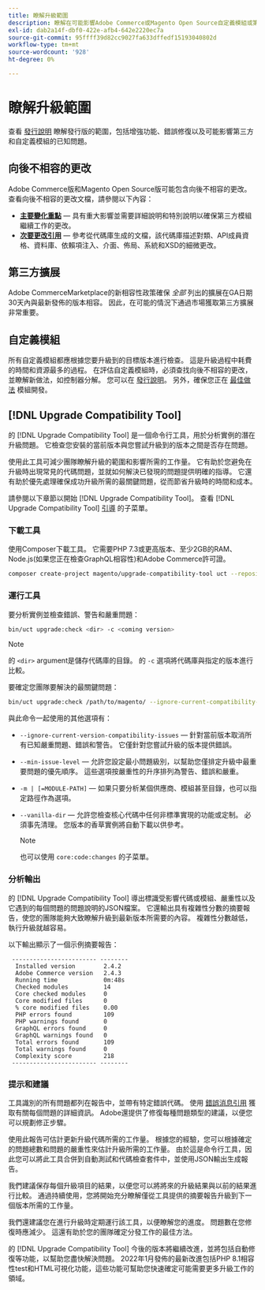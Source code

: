 ```yaml
---
title: 瞭解升級範圍
description: 瞭解在可能影響Adobe Commerce或Magento Open Source自定義模組或第三方擴展的發行版中反向不相容的更改。
exl-id: dab2a14f-dbf0-422e-afb4-642e2220ec7a
source-git-commit: 95ffff39d82cc9027fa633dffedf15193040802d
workflow-type: tm+mt
source-wordcount: '928'
ht-degree: 0%

---
```


# 瞭解升級範圍

查看 [發行說明](https://devdocs.magento.com/guides/v2.4/release-notes/bk-release-notes.html) 瞭解發行版的範圍，包括增強功能、錯誤修復以及可能影響第三方和自定義模組的已知問題。

## 向後不相容的更改

Adobe Commerce版和Magento Open Source版可能包含向後不相容的更改。 查看向後不相容的更改文檔，請參閱以下內容：

- **[主要變化重點](https://devdocs.magento.com/guides/v2.4/release-notes/backward-incompatible-changes/index.html)** — 具有重大影響並需要詳細說明和特別說明以確保第三方模組繼續工作的更改。
- **[次要更改引用](https://devdocs.magento.com/guides/v2.4/release-notes/backward-incompatible-changes/reference.html)** — 參考從代碼庫生成的文檔，該代碼庫描述對類、API成員資格、資料庫、依賴項注入、介面、佈局、系統和XSD的細微更改。

## 第三方擴展

Adobe CommerceMarketplace的新相容性政策確保 _全部_ 列出的擴展在GA日期30天內與最新發佈的版本相容。 因此，在可能的情況下通過市場獲取第三方擴展非常重要。

## 自定義模組

所有自定義模組都應根據您要升級到的目標版本進行檢查。 這是升級過程中耗費的時間和資源最多的過程。 在評估自定義模組時，必須查找向後不相容的更改，並瞭解新做法，如控制器分解。 您可以在 [發行說明](https://devdocs.magento.com/guides/v2.4/release-notes/bk-release-notes.html)。 另外，確保您正在 [最佳做法](https://developer.adobe.com/commerce/php/best-practices/extensions/) 模組開發。

## [!DNL Upgrade Compatibility Tool]

的 [!DNL Upgrade Compatibility Tool] 是一個命令行工具，用於分析實例的潛在升級問題。 它檢查您安裝的當前版本與您嘗試升級到的版本之間是否存在問題。

使用此工具可減少團隊瞭解升級的範圍和影響所需的工作量。 它有助於您避免在升級時出現常見的代碼問題，並就如何解決已發現的問題提供明確的指導。 它還有助於優先處理確保成功升級所需的最關鍵問題，從而節省升級時的時間和成本。

請參閱以下章節以開始 [!DNL Upgrade Compatibility Tool]。 查看 [!DNL Upgrade Compatibility Tool] [引導](../upgrade-compatibility-tool/overview.md) 的子菜單。

### 下載工具

使用Composer下載工具。 它需要PHP 7.3或更高版本、至少2GB的RAM、Node.js(如果您正在檢查GraphQL相容性)和Adobe Commerce許可證。

```bash
composer create-project magento/upgrade-compatibility-tool uct --repository https://repo.magento.com
```

### 運行工具

要分析實例並檢查錯誤、警告和嚴重問題：

```bash
bin/uct upgrade:check <dir> -c <coming version> 
```

>[!NOTE]
>
> 的 `<dir>` argument是儲存代碼庫的目錄。 的 `-c` 選項將代碼庫與指定的版本進行比較。

要確定您團隊要解決的最關鍵問題：

```bash
bin/uct upgrade:check /path/to/magento/ --ignore-current-compatibility-issues –min-issue-level critical --vanilla-dir /path/to/vanilla/code/ /path/to/magento/app/code/Vendor/
```

與此命令一起使用的其他選項有：

- `--ignore-current-version-compatibility-issues` — 針對當前版本取消所有已知嚴重問題、錯誤和警告。 它僅針對您嘗試升級的版本提供錯誤。

- `--min-issue-level` — 允許您設定最小問題級別，以幫助您僅排定升級中最重要問題的優先順序。 這些選項按嚴重性的升序排列為警告、錯誤和嚴重。

- `-m | [=MODULE-PATH]` — 如果只要分析某個供應商、模組甚至目錄，也可以指定路徑作為選項。

- `--vanilla-dir` — 允許您檢查核心代碼中任何非標準實現的功能或定制。 必須事先清理。 您版本的香草實例將自動下載以供參考。

   >[!NOTE]
   >
   > 也可以使用 `core:code:changes` 的子菜單。

### 分析輸出

的 [!DNL Upgrade Compatibility Tool] 導出標識受影響代碼或模組、嚴重性以及它遇到的每個問題的問題說明的JSON檔案。 它還輸出具有複雜性分數的摘要報告，使您的團隊能夠大致瞭解升級到最新版本所需要的內容。 複雜性分數越低，執行升級就越容易。

以下輸出顯示了一個示例摘要報告：

```console
 ------------------------ --------
  Installed version        2.4.2
  Adobe Commerce version   2.4.3
  Running time             0m:48s
  Checked modules          14
  Core checked modules     0
  Core modified files      0
  % core modified files    0.00
  PHP errors found         109
  PHP warnings found       0
  GraphQL errors found     0
  GraphQL warnings found   0
  Total errors found       109
  Total warnings found     0
  Complexity score         218
 ------------------------ --------
```

### 提示和建議

工具識別的所有問題都列在報告中，並帶有特定錯誤代碼。 使用 [錯誤消息引用](../upgrade-compatibility-tool/error-messages.md) 獲取有關每個問題的詳細資訊。 Adobe還提供了修復每種問題類型的建議，以便您可以規劃修正步驟。

使用此報告可估計更新升級代碼所需的工作量。 根據您的經驗，您可以根據確定的問題總數和問題的嚴重性來估計升級所需的工作量。 由於這是命令行工具，因此您可以將此工具合併到自動測試和代碼檢查套件中，並使用JSON輸出生成報告。

我們建議保存每個升級項目的結果，以便您可以將將來的升級結果與以前的結果進行比較。 通過持續使用，您將開始充分瞭解僅從工具提供的摘要報告升級到下一個版本所需的工作量。

我們還建議您在進行升級時定期運行該工具，以便瞭解您的進度。 問題數在您修復時應減少。 這還有助於您的團隊確定分發工作的最佳方法。

的 [!DNL Upgrade Compatibility Tool] 今後的版本將繼續改進，並將包括自動修復等功能，以幫助您盡快解決問題。 2022年1月發佈的最新改進包括PHP 8.1相容性test和HTML可視化功能，這些功能可幫助您快速確定可能需要更多升級工作的領域。
